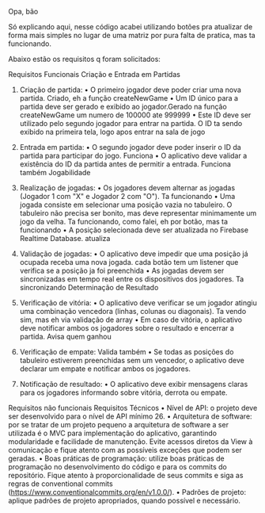 Opa, bão

Só explicando aqui, nesse código acabei utilizando botões pra atualizar de forma mais simples
no lugar de uma matriz por pura falta de pratica, mas ta funcionando.

Abaixo estão os requisitos q foram solicitados:

Requisitos Funcionais
Criação e Entrada em Partidas
1. Criação de partida:
• O primeiro jogador deve poder criar uma nova partida. Criado, eh a função createNewGame
• Um ID único para a partida deve ser gerado e exibido ao jogador.Gerado na função createNewGame um numero de 100000 ate 999999
• Este ID deve ser utilizado pelo segundo jogador para entrar na partida. O ID ta sendo exibido na primeira tela, logo apos entrar na sala de jogo
2. Entrada em partida:
• O segundo jogador deve poder inserir o ID da partida para participar do jogo.
Funciona
• O aplicativo deve validar a existência do ID da partida antes de permitir a entrada.
Funciona também
Jogabilidade
3. Realização de jogadas:
• Os jogadores devem alternar as jogadas (Jogador 1 com "X" e Jogador 2 com "O").
Ta funcionando
• Uma jogada consiste em selecionar uma posição vazia no tabuleiro. O tabuleiro não precisa ser bonito, mas deve representar minimamente um jogo da velha.
Ta funcionando, como falei, eh por botão, mas ta funcionando
• A posição selecionada deve ser atualizada no Firebase Realtime Database.
atualiza
4. Validação de jogadas:
• O aplicativo deve impedir que uma posição já ocupada receba uma nova jogada.
cada botão tem um listener que verifica se a posição ja foi preenchida
• As jogadas devem ser sincronizadas em tempo real entre os dispositivos dos jogadores.
Ta sincronizando
Determinação de Resultado
5. Verificação de vitória:
• O aplicativo deve verificar se um jogador atingiu uma combinação vencedora (linhas, colunas ou diagonais).
Ta vendo sim, mas eh via validação de array
• Em caso de vitória, o aplicativo deve notificar ambos os jogadores sobre o resultado e encerrar a partida.
Avisa quem ganhou
6. Verificação de empate:
Valida também
• Se todas as posições do tabuleiro estiverem preenchidas sem um vencedor, o aplicativo deve declarar um empate e notificar ambos os jogadores.

7. Notificação de resultado:
• O aplicativo deve exibir mensagens claras para os jogadores informando
sobre vitória, derrota ou empate.

Requisitos não funcionais
Requisitos Técnicos
• Nível de API: o projeto deve ser desenvolvido para o nível de API mínimo 26.
• Arquitetura de software: por se tratar de um projeto pequeno a arquitetura de
software a ser utilizada é o MVC para implementação do aplicativo, garantindo
modularidade e facilidade de manutenção. Evite acessos diretos da View à
comunicação e fique atento com as possíveis exceções que podem ser geradas.
• Boas práticas de programação: utilize boas práticas de programação no
desenvolvimento do código e para os commits do repositório. Fique atento à
proporcionalidade de seus commits e siga as regras de conventional commits
(https://www.conventionalcommits.org/en/v1.0.0/).
• Padrões de projeto: aplique padrões de projeto apropriados, quando possível e
necessário.
